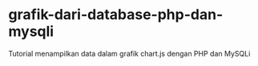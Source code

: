 # grafik-dari-database-php-dan-mysqli
Tutorial menampilkan data dalam grafik chart.js dengan PHP dan MySQLi
